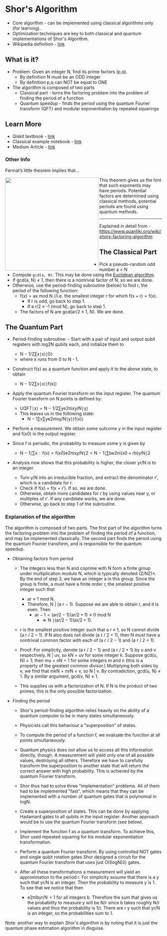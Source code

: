 # Shor's Algorithm

- Core algorithm - can be implemented using classical algorithms only (for learning).  
- Optimization techniques are key to both classical and quantum implementations of Shor's Algorithm.
- Wikipedia definition - [link](https://en.wikipedia.org/wiki/Shor%27s_algorithm)

## What is it?

- Problem: Given an integer N, find its prime factors (p,q). 
    - By definition N must be an ODD integer
    - By definition p,q can NOT be equal to ONE  
- The algorithm is composed of two parts
    - Classical part -  turns the factoring problem into the problem of finding the period of a function 
    - Quantum speedup -  finds the period using the quantum Fourier transform (QFT) and modular exponentiation by repeated squarings

## Learn More

- Qiskit textbook - [link](https://qiskit.org/textbook/ch-algorithms/shor.html#1.-The-Problem:-Period-Finding)
- Classical example notebook - [link](https://github.com/PotatoDrug/Quantum-Cryptography/blob/master/Shor/Shor's%20Algorithm.ipynb)
- Medium Article - [link](https://towardsdatascience.com/quantum-factorization-b3f44be9d738)

### Other Info

Fermat’s little theorem implies that...

<img src="https://github.com/lynnlangit/learning-quantum/blob/main/images/fermat.png" width=300 align=left>

This theorem gives us the hint that such exponents may have periods.  Potential factors are determined using classical methods, potential periods are found using quantum methods.

---
Explained in detail from - https://www.quantiki.org/wiki/shors-factoring-algorithm  
## The Classical Part

- Pick a pseudo-random odd number a < N
- Compute `gcd(a, N)`. This may be done using the [Euclidean algorithm](https://en.wikipedia.org/wiki/Euclidean_algorithm).
- If gcd(a, N) ≠ 1, then there is a nontrivial factor of N, so we are done.
- Otherwise, use the period-finding subroutine (below) to find r, the period of the following function:
    - f(x) = ax mod N  //i.e. the smallest integer r for which f(x + r) = f(x).
        - If r is odd, go back to step 1.
        - If a r/2 ≡ -1 (mod N), go back to step 1.
    - The factors of N are gcd(ar/2 ± 1, N). We are done.


## The Quantum Part

- Period-finding subroutine: - Start with a pair of input and output qubit registers with log2N qubits each, and initialize them to
    - N − 1/2∑x∣x⟩∣0⟩
    - where x runs from 0 to N - 1.

- Construct f(x) as a quantum function and apply it to the above state, to obtain
    - N − 1/2∑x∣x⟩∣f(x)⟩

- Apply the quantum Fourier transform on the input register. The quantum Fourier transform on N points is defined by:
    - UQFT∣x⟩ = N − 1/2∑ye2πixy/N∣y⟩
    - This leaves us in the following state:
        - N − 1∑x∑ye2πixy/N∣y⟩∣f(x)⟩

- Perform a measurement. We obtain some outcome y in the input register and f(x0) in the output register. 
- Since f is periodic, the probability to measure some y is given by
    - N − 1∣∑x :  f(x) = f(x0)e2πixy/N∣2 = N − 1∣∑be2πi(x0 + rb)y/N∣2

- Analysis now shows that this probability is higher, the closer yr/N is to an integer.
    - Turn y/N into an irreducible fraction, and extract the denominator r′, which is a candidate for r.
    - Check if f(x) = f(x + r′). If so, we are done.
    - Otherwise, obtain more candidates for r by using values near y, or multiples of r′. If any candidate works, we are done.
    - Otherwise, go back to step 1 of the subroutine.

### Explanation of the algorithm
The algorithm is composed of two parts. The first part of the algorithm turns the factoring problem into the problem of finding the period of a function, and may be implemented classically. The second part finds the period using the quantum Fourier transform, and is responsible for the quantum speedup.

- Obtaining factors from period
    - The integers less than N and coprime with N form a finite group under multiplication modulo N, which is typically denoted (Z/NZ)×. By the end of step 3, we have an integer a in this group. Since the group is finite, a must have a finite order r, the smallest positive integer such that
        - ar ≡ 1 mod N. 
        - Therefore, N | (a r − 1). Suppose we are able to obtain r, and it is even. Then
            - ar − 1 = (ar/2 − 1)(ar/2 + 1) ≡ 0 mod N
                - ⇒ N ∣(ar/2 − 1)(ar/2 + 1). 

    - r is the smallest positive integer such that a r ≡ 1, so N cannot divide (a r / 2 − 1). If N also does not divide (a r / 2 + 1), then N must have a nontrivial common factor with each of (a r / 2 − 1) and (a r / 2 + 1).

    - Proof: For simplicity, denote (a r / 2 − 1) and (a r / 2 + 1) by u and v respectively. N | uv, so kN = uv for some integer k. Suppose gcd(u, N) = 1; then mu + nN = 1 for some integers m and n (this is a property of the greatest common divisor.) Multiplying both sides by v, we find that mkN + nvN = v, so N | v. By contradiction, gcd(u, N) ≠ 1. By a similar argument, gcd(v, N) ≠ 1.

    - This supplies us with a factorization of N. If N is the product of two primes, this is the only possible factorization.

- Finding the period
    - Shor's period-finding algorithm relies heavily on the ability of a quantum computer to be in many states simultaneously. 
    - Physicists call this behaviour a "superposition" of states. 
    - To compute the period of a function f, we evaluate the function at all points simultaneously.

    - Quantum physics does not allow us to access all this information directly, though. A measurement will yield only one of all possible values, destroying all others. Therefore we have to carefully transform the superposition to another state that will return the correct answer with high probability. This is achieved by the quantum Fourier transform.

    - Shor thus had to solve three "implementation" problems. All of them had to be implemented "fast", which means that they can be implemented with a number of quantum gates that is polynomial in logN.

    - Create a superposition of states. This can be done by applying Hadamard gates to all qubits in the input register. Another approach would be to use the quantum Fourier transform (see below).

    - Implement the function f as a quantum transform. To achieve this, Shor used repeated squaring for his modular exponentiation transformation.

    - Perform a quantum Fourier transform. By using controlled NOT gates and single qubit rotation gates Shor designed a circuit for the quantum Fourier transform that uses just O((logN)2) gates.

    - After all these transformations a measurement will yield an approximation to the period r. For simplicity assume that there is a y such that yr/N is an integer. Then the probability to measure y is 1. To see that we notice that then
        - e2πibyr/N = 1 for all integers b. Therefore the sum that gives us the probability to measure y will be N/r since b takes roughly N/r values and thus the probability is 1/r. There are r y such that yr/N is an integer, so the probabilities sum to 1.

Note: another way to explain Shor's algorithm is by noting that it is just the quantum phase estimation algorithm in disguise.


